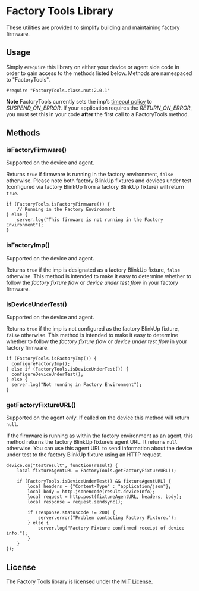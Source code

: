# Factory Tools Library

These utilities are provided to simplify building and maintaining factory firmware.

## Usage

Simply `#require` this library on either your device or agent side code in order to gain access to the methods listed below. Methods are namespaced to "FactoryTools".

```Squirrel
#require "FactoryTools.class.nut:2.0.1"
```

**Note** FactoryTools currently sets the imp’s [timeout policy](https://electricimp.com/docs/api/server/setsendtimeoutpolicy/) to *SUSPEND_ON_ERROR*. If your application requires the *RETURN_ON_ERROR*, you must set this in your code **after** the first call to a FactoryTools method.

## Methods

### isFactoryFirmware()

Supported on the device and agent.

Returns `true` if firmware is running in the factory environment, `false` otherwise. Please note both factory BlinkUp fixtures and devices under test (configured via factory BlinkUp from a factory BlinkUp fixture) will return `true`.

```Squirrel
if (FactoryTools.isFactoryFirmware()) {
    // Running in the Factory Environment
} else {
    server.log("This firmware is not running in the Factory Environment");
}
```

### isFactoryImp()

Supported on the device and agent.

Returns `true` if the imp is designated as a factory BlinkUp fixture, `false` otherwise. This method is intended to make it easy to determine whether to follow the *factory fixture flow* or *device under test flow* in your factory firmware.

### isDeviceUnderTest()

Supported on the device and agent.

Returns `true` if the imp is not configured as the factory BlinkUp fixture, `false` otherwise. This method is intended to make it easy to determine whether to follow the *factory fixture flow* or *device under test flow* in your factory firmware.

```Squirrel
if (FactoryTools.isFactoryImp()) {
  configureFactoryImp();
} else if (FactoryTools.isDeviceUnderTest()) {
  configureDeviceUnderTest();
} else {
  server.log("Not running in Factory Environment");
}
```

### getFactoryFixtureURL()

Supported on the agent *only*. If called on the device this method will return `null`.

If the firmware is running as within the factory environment as an agent, this method returns the factory BlinkUp fixture’s agent URL. It returns `null` otherwise. You can use this agent URL to send information about the device under test to the factory BlinkUp fixture using an HTTP request.

```Squirrel
device.on("testresult", function(result) {
    local fixtureAgentURL = FactoryTools.getFactoryFixtureURL();

    if (FactoryTools.isDeviceUnderTest() && fixtureAgentURL) {
        local headers = {"Content-Type" : "application/json"};
        local body = http.jsonencode(result.deviceInfo);
        local request = http.post(fixtureAgentURL, headers, body);
        local response = request.sendsync();

        if (response.statuscode != 200) {
            server.error("Problem contacting Factory Fixture.");
        } else {
            server.log("Factory Fixture confirmed receipt of device info.");
        }
    }
});
```

## License

The Factory Tools library is licensed under the [MIT License](./LICENSE).
